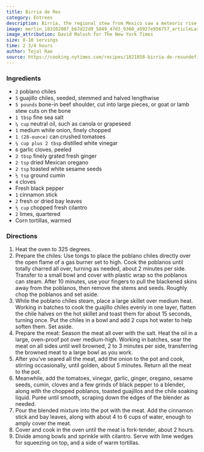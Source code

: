 ```yaml
---
title: Birria de Res
category: Entrees 
description: Birria, the regional stew from Mexico saw a meteoric rise in popularity recently, as a soupy style made with beef, popularized by birria vendors in Tijuana, took off in the United States. The best way to serve birria is immediately and simply, in a bowl, with some warm corn tortillas.
image: merlin_183102807_b67d22d9_5849_47d3_9360_a5927e956757_articleLarge.jpg
image_attribution: David Malosh for The New York Times
size: 8-10 servings
time: 2 3/4 hours
author: Tejal Rao
source: https://cooking.nytimes.com/recipes/1021858-birria-de-resundefined
---
```


### Ingredients

* `2` poblano chiles
* `5` guajillo chiles, seeded, stemmed and halved lengthwise
* `5 pounds` bone-in beef shoulder, cut into large pieces, or goat or lamb stew cuts on the bone
* `1 tbsp` fine sea salt
* `¼ cup` neutral oil, such as canola or grapeseed
* `1` medium white onion, finely chopped
* `1 (28-ounce)` can crushed tomatoes
* `¼ cup plus 2 tbsp` distilled white vinegar
* `6` garlic cloves, peeled
* `2 tbsp` finely grated fresh ginger
* `2 tsp` dried Mexican oregano
* `2 tsp` toasted white sesame seeds
* `½ tsp` ground cumin
* `4` cloves
* Fresh black pepper
* `1` cinnamon stick
* `2` fresh or dried bay leaves
* `½ cup` chopped fresh cilantro
* `2` limes, quartered
* Corn tortillas, warmed

### Directions

1. Heat the oven to 325 degrees.
2. Prepare the chiles: Use tongs to place the poblano chiles directly over the open flame of a gas burner set to high. Cook the poblanos until totally charred all over, turning as needed, about 2 minutes per side. Transfer to a small bowl and cover with plastic wrap so the poblanos can steam. After 10 minutes, use your fingers to pull the blackened skins away from the poblanos, then remove the stems and seeds. Roughly chop the poblanos and set aside.
3. While the poblano chiles steam, place a large skillet over medium heat. Working in batches to cook the guajillo chiles evenly in one layer, flatten the chile halves on the hot skillet and toast them for about 15 seconds, turning once. Put the chiles in a bowl and add 2 cups hot water to help soften them. Set aside.
4. Prepare the meat: Season the meat all over with the salt. Heat the oil in a large, oven-proof pot over medium-high. Working in batches, sear the meat on all sides until well browned, 2 to 3 minutes per side, transferring the browned meat to a large bowl as you work.
5. After you’ve seared all the meat, add the onion to the pot and cook, stirring occasionally, until golden, about 5 minutes. Return all the meat to the pot.
6. Meanwhile, add the tomatoes, vinegar, garlic, ginger, oregano, sesame seeds, cumin, cloves and a few grinds of black pepper to a blender, along with the chopped poblanos, toasted guajillos and the chile soaking liquid. Purée until smooth, scraping down the edges of the blender as needed.
7. Pour the blended mixture into the pot with the meat. Add the cinnamon stick and bay leaves, along with about 4 to 6 cups of water, enough to amply cover the meat.
8. Cover and cook in the oven until the meat is fork-tender, about 2 hours.
9. Divide among bowls and sprinkle with cilantro. Serve with lime wedges for squeezing on top, and a side of warm tortillas.